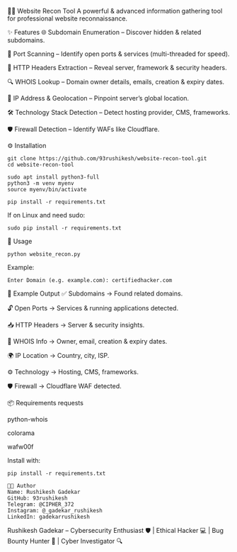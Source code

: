 🕵️‍♂️ Website Recon Tool
A powerful & advanced information gathering tool for professional website reconnaissance.

✨ Features
🌐 Subdomain Enumeration – Discover hidden & related subdomains.

🚪 Port Scanning – Identify open ports & services (multi-threaded for speed).

📜 HTTP Headers Extraction – Reveal server, framework & security headers.

🔍 WHOIS Lookup – Domain owner details, emails, creation & expiry dates.

📡 IP Address & Geolocation – Pinpoint server’s global location.

🛠 Technology Stack Detection – Detect hosting provider, CMS, frameworks.

🛡 Firewall Detection – Identify WAFs like Cloudflare.

⚙️ Installation
```
git clone https://github.com/93rushikesh/website-recon-tool.git
cd website-recon-tool

sudo apt install python3-full
python3 -m venv myenv
source myenv/bin/activate

pip install -r requirements.txt
```
If on Linux and need sudo:
```
sudo pip install -r requirements.txt
```
🚀 Usage
```
python website_recon.py
```
Example:
```
Enter Domain (e.g. example.com): certifiedhacker.com
```
🧾 Example Output
✅ Subdomains → Found related domains.

🔓 Open Ports → Services & running applications detected.

📥 HTTP Headers → Server & security insights.

🧾 WHOIS Info → Owner, email, creation & expiry dates.

🌍 IP Location → Country, city, ISP.

⚙️ Technology → Hosting, CMS, frameworks.

🛡 Firewall → Cloudflare WAF detected.


📦 Requirements
requests

python-whois

colorama

wafw00f

Install with:
```
pip install -r requirements.txt
```
```
👨‍💻 Author
Name: Rushikesh Gadekar
GitHub: 93rushikesh
Telegram: @CIPHER_372
Instagram: @_gadekar_rushikesh
LinkedIn: gadekarrushikesh
```
Rushikesh Gadekar – Cybersecurity Enthusiast 🛡️ | Ethical Hacker 💻 | Bug Bounty Hunter 🐞 | Cyber Investigator 🔍
